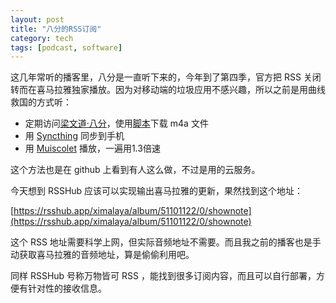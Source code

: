 ```yaml
---
layout: post
title: "八分的RSS订阅"
category: tech
tags: [podcast, software]
---
```


这几年常听的播客里，八分是一直听下来的，今年到了第四季，官方把 RSS 关闭转而在喜马拉雅独家播放。因为对移动端的垃圾应用不感兴趣，所以之前是用曲线救国的方式听：

- 定期访问[梁文道·八分](https://www.ximalaya.com/album/51101122)，使用[脚本](https://greasyfork.org/zh-CN/scripts/435495)下载 m4a 文件
- 用 [Syncthing](https://syncthing.net/) 同步到手机
- 用 [Muiscolet](https://krosbits.in/musicolet/) 播放，一遍用1.3倍速

这个方法也是在 github 上看到有人这么做，不过是用的云服务。

今天想到 RSSHub 应该可以实现输出喜马拉雅的更新，果然找到这个地址：

[https://rsshub.app/ximalaya/album/51101122/0/shownote](https://rsshub.app/ximalaya/album/51101122/0/shownote)

这个 RSS 地址需要科学上网，但实际音频地址不需要。而且我之前的播客也是手动获取喜马拉雅的音频地址，算是偷偷利用吧。

同样 RSSHub 号称万物皆可 RSS ，能找到很多订阅内容，而且可以自行部署，方便有针对性的接收信息。